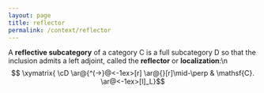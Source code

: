 ```yaml
---
layout: page
title: reflector
permalink: /context/reflector
---
```

A **reflective subcategory** of a category $\mathsf{C}$ is a full subcategory $\mathsf{D}$ so that the inclusion admits a left adjoint, called the **reflector** or **localization**:\n$$ \xymatrix{ \cD \ar@{^(->}@<-1ex>[r] \ar@{}[r]\mid-\perp & \mathsf{C}. \ar@<-1ex>[l]_L}$$
